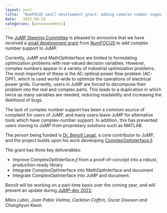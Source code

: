 ```yaml
---
layout: post
title:  "NumFOCUS small development grant: adding complex number support to JuMP"
date:   2022-04-19
categories: [announcements]
---
```


The [JuMP Steering Committee](/pages/governance/#steering-committee) is pleased
to announce that we have received a
[small development grant](https://numfocus.org/programs/small-development-grants)
from [NumFOCUS](https://numfocus.org) to add complex number support to JuMP.

Currently, JuMP and MathOptInterface are limited to formulating optimization
problems with real-valued decision variables. However, complex numbers appear in
a variety of industrial optimization problems. The most important of these is
the AC optimal power flow problem (AC-OPF), which is used world-wide to optimize
the operations of electrical power grids. Currently, users in JuMP are forced to
decompose their problem into the real and complex parts. This leads to a
duplication in which twice as many variables are needed, reducing readability
and increasing the likelihood of bugs.

The lack of complex number support has been a common source of complaint for
users of JuMP, and many users leave JuMP for alternative tools which have
complex-number support. In addition, this has prevented users moving to JuMP
from proprietary solutions such as MATLAB.

The person being funded is [Dr. Benoît Legat](https://github.com/blegat), a core
contributor to JuMP, and the project builds upon his work developing
[ComplexOptInterface.jl](https://github.com/jump-dev/ComplexOptInterface.jl).

The grant has three key deliverables:

 * Improve ComplexOptInterface.jl from a proof-of-concept into a robust,
   production-ready library
 * Integrate ComplexOptInterface into MathOptInterface and document
 * Integrate ComplexOptInterface into JuMP and document.

Benoît will be working on a part-time basis over the coming year, and will
present an update during [JuMP-dev 2022](/meetings/juliacon2022/).

_Miles Lubin, Juan Pablo Vielma, Carleton Coffrin, Oscar Dowson and Changhyun Kwon._

